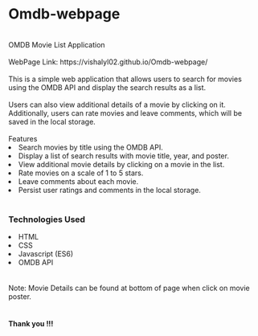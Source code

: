 # Omdb-webpage
<br>
OMDB Movie List Application
<br>
<br>
WebPage Link: https://vishalyl02.github.io/Omdb-webpage/
<br>
<br>
This is a simple web application that allows users to search for movies using the OMDB API and display the search results as a list. 
<br>
<br>Users can also view additional details of a movie by clicking on it. Additionally, users can rate movies and leave comments, which will be saved in the local storage.
<br>
<br>
Features
<br>
<li>Search movies by title using the OMDB API.</li>
<li>Display a list of search results with movie title, year, and poster.</li>
<li>View additional movie details by clicking on a movie in the list.</li>
<li>Rate movies on a scale of 1 to 5 stars.</li>
<li>Leave comments about each movie.</li>
<li>Persist user ratings and comments in the local storage.</li>
<br>
<h3>Technologies Used</h3>
<li>HTML</li>
<li>CSS</li>
<li>Javascript (ES6)</li>
<li>OMDB API</li>
<br>
<br>
Note: Movie Details can be found at bottom of page when click on movie poster.
<br>
<br>
<h4>Thank you !!!</h4>
